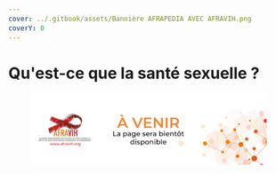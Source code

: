 ```yaml
---
cover: ../.gitbook/assets/Bannière AFRAPEDIA AVEC AFRAVIH.png
coverY: 0
---
```


# Qu'est-ce que la santé sexuelle ?

<figure><img src="../.gitbook/assets/Visuel A VENIR.png" alt=""><figcaption></figcaption></figure>
